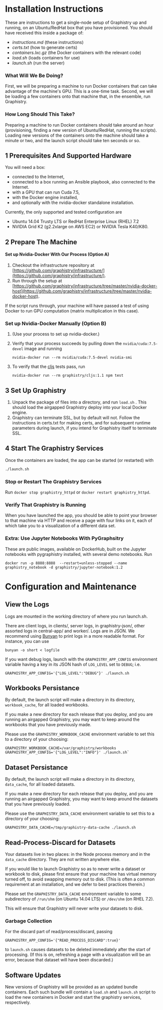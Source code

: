 # Installation Instructions

These are instructions to get a single-node setup of Graphistry up and running, on an Ubuntu/RedHat box that you have provisioned. You should have received this inside a package of:

  * *instructions.md* (these instructions)
  * *certs.txt* (how to generate certs)
  * *containers.lxc.gz* (the Docker containers with the relevant code)
  * *load.sh* (loads containers for use)
  * *launch.sh* (run the server)

### What Will We Be Doing?

First, we will be preparing a machine to run Docker containers that can take advantage of the machine's GPU. This is a one-time task.
Second, we will be loading a few containers onto that machine that, in the ensemble, run Graphistry.

### How Long Should This Take?

Preparing a machine to run Docker containers should take around an hour (provisioning, finding a new version of Ubuntu/RedHat, running the scripts).
Loading new versions of the containers onto the machine should take a minute or two, and the launch script should take ten seconds or so.

## 1 Prerequisites And Supported Hardware

You will need a box:

 * connected to the Internet,
 * connected to a box running an Ansible playbook, also connected to the Internet.
 * with a GPU that can run Cuda 7.5,
 * with the Docker engine installed,
 * and optionally with the nvidia-docker standalone installation.

Currently, the only supported and tested configuration are

 * Ubuntu 14.04 Trusty LTS or RedHat Enterprise Linux (RHEL) 7.2
 * NVIDIA Grid K2 (g2.2xlarge on AWS EC2) or NVIDIA Tesla K40/K80.

## 2 Prepare The Machine


#### Set up Nvidia-Docker With Our Process (Option A)

1. Checkout the infrastructure repository at [https://github.com/graphistry/infrastructure/](https://github.com/graphistry/infrastructure/).
2. Run through the setup at [https://github.com/graphistry/infrastructure/tree/master/nvidia-docker-host](https://github.com/graphistry/infrastructure/tree/master/nvidia-docker-host).

If the script runs through, your machine will have passed a test of using Docker to run GPU computation (matrix multiplication in this case).

### Set up Nvidia-Docker Manually (Option B)

1. (Use your process to set up nvidia-docker.)
2. Verify that your process succeeds by pulling down the `nvidia/cuda:7.5-devel` image and running

    ```
    nvidia-docker run --rm nvidia/cuda:7.5-devel nvidia-smi
    ```
3. To verify that the [cljs](https://github.com/graphistry/cljs) tests pass, run

    ```
    nvidia-docker run --rm graphistry/cljs:1.1 npm test
    ```

## 3 Set Up Graphistry

1. Unpack the package of files into a directory, and run `load.sh` . This should load the airgapped Graphistry deploy into your local Docker engine.
2. Graphistry can terminate SSL, but by default will not. Follow the instructions in certs.txt for making certs, and for subsequent runtime parameters during launch, if you intend for Graphistry itself to terminate SSL.

## 4 Start The Graphistry Services
Once the containers are loaded, the app can be started (or restarted) with

```bash
./launch.sh
```

### Stop or Restart The Graphistry Services

Run `docker stop graphistry_httpd` or `docker restart graphistry_httpd`.

### Verify That Graphistry is Running

When you have launched the app, you should be able to point your browser to that machine via HTTP and receive a page with four links on it, each of which take you to a visualization of a different data set.

### Extra: Use Jupyter Notebooks With PyGraphsitry

These are public images, available on DockerHub, built on the Jupyter notebooks with pygraphistry installed, with several demo notebooks. Run

```
docker run -p 8888:8888  --restart=unless-stopped --name graphistry_notebook -d graphistry/jupyter-notebook:1.2
```

# Configuration and Maintenance

## View the Logs

Logs are mounted in the working directory of where you run launch.sh.

There are client logs, in clients/, server logs, in graphistry-json/, other assorted logs in central-app/ and worker/. Logs are in JSON. We recommend using [Bunyan](https://github.com/trentm/node-bunyan) to print logs in a more readable format. For instance, you can use

```
bunyan -o short < logfile
```

If you want debug logs, launch with the `GRAPHISTRY_APP_CONFIG` environment variable having a key in its JSON hash of `LOG_LEVEL` set to `DEBUG`; i.e.

```
GRAPHISTRY_APP_CONFIG='{"LOG_LEVEL":"DEBUG"}' ./launch.sh
```


## Workbooks Persistance

By default, the launch script will make a directory in its directory, `workbook_cache`, for all loaded workbooks.

If you make a new directory for each release that you deploy, and you are running an airgapped Graphistry, you may want to keep around the workbooks that you have previously made.

Please use the `GRAPHISTRY_WORKBOOK_CACHE` environment variable to set this to a directory of your choosing:

```
GRAPHISTRY_WORKBOOK_CACHE=/var/graphistry/workbooks GRAPHISTRY_APP_CONFIG='{"LOG_LEVEL":"INFO"}' ./launch.sh`
```

## Dataset Persistance

By default, the launch script will make a directory in its directory, `data_cache`, for all loaded datasets.

If you make a new directory for each release that you deploy, and you are running an airgapped Graphistry, you may want to keep around the datasets that you have previously loaded.

Please use the `GRAPHISTRY_DATA_CACHE` environment variable to set this to a directory of your choosing:

```
GRAPHISTRY_DATA_CACHE=/tmp/graphistry-data-cache ./launch.sh
```

## Read-Process-Discard for Datasets

Your datasets live in two places: in the Node process memory and in the `data_cache` directory. They are not written anywhere else.

If you would like to launch Graphistry so as to never write a dataset or workbook to disk, please first ensure that your machine has virtual memory turned off, to avoid swapping memory out to disk. (This is often a common requirement at an installation, and we defer to best practices therein.)

Please set the `GRAPHISTRY_DATA_CACHE` environment variable to some subdirectory of `/run/shm` (on Ubuntu 14.04 LTS) or `/dev/shm` (on RHEL 7.2).

This will ensure that Graphistry will never write your datasets to disk.

### Garbage Collection

For the discard part of read/process/discard, passing

```
GRAPHISTRY_APP_CONFIG='{"READ_PROCESS_DISCARD":true}'
```

to `launch.sh` causes datasets to be deleted immediately after the start of processing.
(If this is on, refreshing a page with a visualization will be an error, because that dataset will have been discarded.)

## Software Updates

New versions of Graphistry will be provided as an updated bundle containers. Each such bundle will contain a `load.sh` and `launch.sh` script to load the new containers in Docker and start the graphistry services, respectively.
